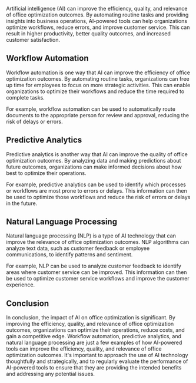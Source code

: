 
Artificial intelligence (AI) can improve the efficiency, quality, and relevance of office optimization outcomes. By automating routine tasks and providing insights into business operations, AI-powered tools can help organizations optimize workflows, reduce errors, and improve customer service. This can result in higher productivity, better quality outcomes, and increased customer satisfaction.

Workflow Automation
-------------------

Workflow automation is one way that AI can improve the efficiency of office optimization outcomes. By automating routine tasks, organizations can free up time for employees to focus on more strategic activities. This can enable organizations to optimize their workflows and reduce the time required to complete tasks.

For example, workflow automation can be used to automatically route documents to the appropriate person for review and approval, reducing the risk of delays or errors.

Predictive Analytics
--------------------

Predictive analytics is another way that AI can improve the quality of office optimization outcomes. By analyzing data and making predictions about future outcomes, organizations can make informed decisions about how best to optimize their operations.

For example, predictive analytics can be used to identify which processes or workflows are most prone to errors or delays. This information can then be used to optimize those workflows and reduce the risk of errors or delays in the future.

Natural Language Processing
---------------------------

Natural language processing (NLP) is a type of AI technology that can improve the relevance of office optimization outcomes. NLP algorithms can analyze text data, such as customer feedback or employee communications, to identify patterns and sentiment.

For example, NLP can be used to analyze customer feedback to identify areas where customer service can be improved. This information can then be used to optimize customer service workflows and improve the customer experience.

Conclusion
----------

In conclusion, the impact of AI on office optimization is significant. By improving the efficiency, quality, and relevance of office optimization outcomes, organizations can optimize their operations, reduce costs, and gain a competitive edge. Workflow automation, predictive analytics, and natural language processing are just a few examples of how AI-powered tools can improve the efficiency, quality, and relevance of office optimization outcomes. It's important to approach the use of AI technology thoughtfully and strategically, and to regularly evaluate the performance of AI-powered tools to ensure that they are providing the intended benefits and addressing any potential issues.
